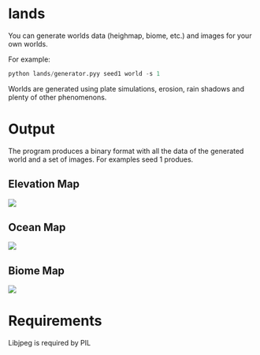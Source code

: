 lands
=====

You can generate worlds data (heighmap, biome, etc.) and images for your own worlds.

For example:

```python
python lands/generator.pyy seed1 world -s 1
```

Worlds are generated using plate simulations, erosion, rain shadows and plenty of other phenomenons.

Output
======

The program produces a binary format with all the data of the generated world and a set of images. For examples seed 1 produes.

## Elevation Map

![](https://raw.githubusercontent.com/ftomassetti/lands/master/examples/world_seed_1_elevation.png)


## Ocean Map

![](https://raw.githubusercontent.com/ftomassetti/lands/master/examples/world_seed_1_ocean.png)

## Biome Map

![](https://raw.githubusercontent.com/ftomassetti/lands/master/examples/world_seed_1_biome.png)

Requirements
============

Libjpeg is required by PIL
